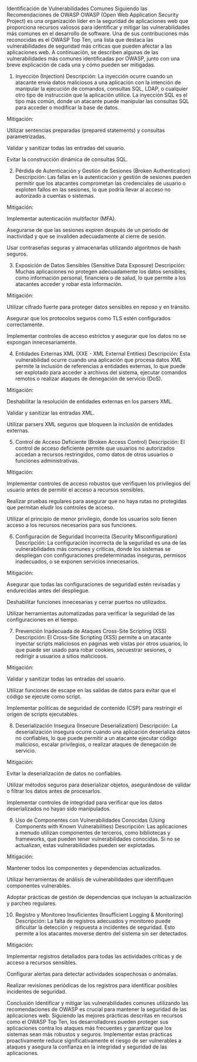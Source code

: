 Identificación de Vulnerabilidades Comunes Siguiendo las Recomendaciones de OWASP
OWASP (Open Web Application Security Project) es una organización líder en la seguridad de aplicaciones web que proporciona recursos valiosos para identificar y mitigar las vulnerabilidades más comunes en el desarrollo de software. Una de sus contribuciones más reconocidas es el OWASP Top Ten, una lista que destaca las vulnerabilidades de seguridad más críticas que pueden afectar a las aplicaciones web. A continuación, se describen algunas de las vulnerabilidades más comunes identificadas por OWASP, junto con una breve explicación de cada una y cómo pueden ser mitigadas.

1. Inyección (Injection)
Descripción: La inyección ocurre cuando un atacante envía datos maliciosos a una aplicación con la intención de manipular la ejecución de comandos, consultas SQL, LDAP, o cualquier otro tipo de instrucción que la aplicación utilice. La inyección SQL es el tipo más común, donde un atacante puede manipular las consultas SQL para acceder o modificar la base de datos.

Mitigación:

Utilizar sentencias preparadas (prepared statements) y consultas parametrizadas.

Validar y sanitizar todas las entradas del usuario.

Evitar la construcción dinámica de consultas SQL.

2. Pérdida de Autenticación y Gestión de Sesiones (Broken Authentication)
Descripción: Las fallas en la autenticación y gestión de sesiones pueden permitir que los atacantes comprometan las credenciales de usuario o exploten fallos en las sesiones, lo que podría llevar al acceso no autorizado a cuentas o sistemas.

Mitigación:

Implementar autenticación multifactor (MFA).

Asegurarse de que las sesiones expiren después de un periodo de inactividad y que se invaliden adecuadamente al cierre de sesión.

Usar contraseñas seguras y almacenarlas utilizando algoritmos de hash seguros.

3. Exposición de Datos Sensibles (Sensitive Data Exposure)
Descripción: Muchas aplicaciones no protegen adecuadamente los datos sensibles, como información personal, financiera o de salud, lo que permite a los atacantes acceder y robar esta información.

Mitigación:

Utilizar cifrado fuerte para proteger datos sensibles en reposo y en tránsito.

Asegurar que los protocolos seguros como TLS estén configurados correctamente.

Implementar controles de acceso estrictos y asegurar que los datos no se expongan innecesariamente.

4. Entidades Externas XML (XXE - XML External Entities)
Descripción: Esta vulnerabilidad ocurre cuando una aplicación que procesa datos XML permite la inclusión de referencias a entidades externas, lo que puede ser explotado para acceder a archivos del sistema, ejecutar comandos remotos o realizar ataques de denegación de servicio (DoS).

Mitigación:

Deshabilitar la resolución de entidades externas en los parsers XML.

Validar y sanitizar las entradas XML.

Utilizar parsers XML seguros que bloqueen la inclusión de entidades externas.

5. Control de Acceso Deficiente (Broken Access Control)
Descripción: El control de acceso deficiente permite que usuarios no autorizados accedan a recursos restringidos, como datos de otros usuarios o funciones administrativas.

Mitigación:

Implementar controles de acceso robustos que verifiquen los privilegios del usuario antes de permitir el acceso a recursos sensibles.

Realizar pruebas regulares para asegurar que no haya rutas no protegidas que permitan eludir los controles de acceso.

Utilizar el principio de menor privilegio, donde los usuarios solo tienen acceso a los recursos necesarios para sus funciones.

6. Configuración de Seguridad Incorrecta (Security Misconfiguration)
Descripción: La configuración incorrecta de la seguridad es una de las vulnerabilidades más comunes y críticas, donde los sistemas se despliegan con configuraciones predeterminadas inseguras, permisos inadecuados, o se exponen servicios innecesarios.

Mitigación:

Asegurar que todas las configuraciones de seguridad estén revisadas y endurecidas antes del despliegue.

Deshabilitar funciones innecesarias y cerrar puertos no utilizados.

Utilizar herramientas automatizadas para verificar la seguridad de las configuraciones en el tiempo.

7. Prevención Inadecuada de Ataques Cross-Site Scripting (XSS)
Descripción: El Cross-Site Scripting (XSS) permite a un atacante inyectar scripts maliciosos en páginas web vistas por otros usuarios, lo que puede ser usado para robar cookies, secuestrar sesiones, o redirigir a usuarios a sitios maliciosos.

Mitigación:

Validar y sanitizar todas las entradas del usuario.

Utilizar funciones de escape en las salidas de datos para evitar que el código se ejecute como script.

Implementar políticas de seguridad de contenido (CSP) para restringir el origen de scripts ejecutables.

8. Deserialización Insegura (Insecure Deserialization)
Descripción: La deserialización insegura ocurre cuando una aplicación deserializa datos no confiables, lo que puede permitir a un atacante ejecutar código malicioso, escalar privilegios, o realizar ataques de denegación de servicio.

Mitigación:

Evitar la deserialización de datos no confiables.

Utilizar métodos seguros para deserializar objetos, asegurándose de validar o filtrar los datos antes de procesarlos.

Implementar controles de integridad para verificar que los datos deserializados no hayan sido manipulados.

9. Uso de Componentes con Vulnerabilidades Conocidas (Using Components with Known Vulnerabilities)
Descripción: Las aplicaciones a menudo utilizan componentes de terceros, como bibliotecas y frameworks, que pueden tener vulnerabilidades conocidas. Si no se actualizan, estas vulnerabilidades pueden ser explotadas.

Mitigación:

Mantener todos los componentes y dependencias actualizados.

Utilizar herramientas de análisis de vulnerabilidades que identifiquen componentes vulnerables.

Adoptar prácticas de gestión de dependencias que incluyan la actualización y parcheo regulares.

10. Registro y Monitoreo Insuficientes (Insufficient Logging & Monitoring)
Descripción: La falta de registros adecuados y monitoreo puede dificultar la detección y respuesta a incidentes de seguridad. Esto permite a los atacantes moverse dentro del sistema sin ser detectados.

Mitigación:

Implementar registros detallados para todas las actividades críticas y de acceso a recursos sensibles.

Configurar alertas para detectar actividades sospechosas o anómalas.

Realizar revisiones periódicas de los registros para identificar posibles incidentes de seguridad.

Conclusión
Identificar y mitigar las vulnerabilidades comunes utilizando las recomendaciones de OWASP es crucial para mantener la seguridad de las aplicaciones web. Siguiendo las mejores prácticas descritas en recursos como el OWASP Top Ten, los desarrolladores pueden proteger sus aplicaciones contra los ataques más frecuentes y garantizar que los sistemas sean más robustos y seguros. Implementar estas prácticas proactivamente reduce significativamente el riesgo de ser vulnerables a ataques y asegura la confianza en la integridad y seguridad de las aplicaciones.